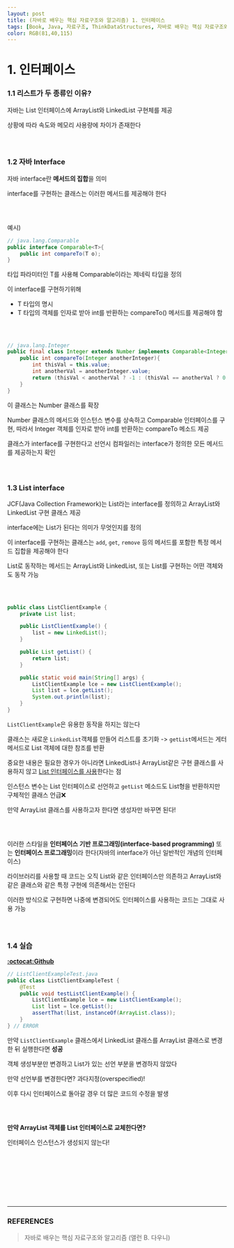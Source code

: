 ```yaml
---
layout: post
title: (자바로 배우는 핵심 자료구조와 알고리즘) 1. 인터페이스
tags: [Book, Java, 자료구조, ThinkDataStructures, 자바로 배우는 핵심 자료구조와 알고리즘]
color: RGB(81,40,115)
---
```


# 1. 인터페이스

### 1.1 리스트가 두 종류인 이유?

자바는 List 인터페이스에 ArrayList와 LinkedList 구현체를 제공

상황에 따라 속도와 메모리 사용량에 차이가 존재한다   

#### ㅤ

### 1.2 자바 Interface

자바 interface란 **메서드의 집합**을 의미

interface를 구현하는 클래스는 이러한 메서드를 제공해야 한다   

#### ㅤ

예시)

``` java
// java.lang.Comparable
public interface Comparable<T>{
    public int compareTo(T o);
}
```

타입 파라미터인 T를 사용해 Comparable이라는 제네릭 타입을 정의

이 interface를 구현하기위해

- T 타입의 명시
- T 타입의 객체를 인자로 받아 int를 반환하는 compareTo() 메서드를 제공해야 함

#### ㅤ

```java
// java.lang.Integer
public final class Integer extends Number implements Comparable<Integer>{
    public int compareTo(Integer anotherInteger){
        int thisVal = this.value;
        int anotherVal = anotherInteger.value;
        return (thisVal < anotherVal ? -1 : (thisVal == anotherVal ? 0 : 1));
	}
}
```

이 클래스는 Number 클래스를 확장

Number 클래스의 메서드와 인스턴스 변수를 상속하고 Comparable<Integer> 인터페이스를 구현, 따라서 Integer 객체를 인자로 받아 int를 반환하는 compareTo 메소드 제공

클래스가 interface를 구현한다고 선언시 컴파일러는 interface가 정의한 모든 메서드를 제공하는지 확인

#### ㅤ

### 1.3 List interface

JCF(Java Collection Framework)는 List라는 interface를 정의하고 ArrayList와 LinkedList 구현 클래스 제공

interface에는 List가 된다는 의미가 무엇인지를 정의

이 interface를 구현하는 클래스는 `add`, `get`, `remove` 등의 메서드를 포함한 특정 메서드 집합을 제공해야 한다

List로 동작하는 메서드는 ArrayList와 LinkedList, 또는 List를 구현하는 어떤 객체와도 동작 가능

#### ㅤ

```java
public class ListClientExample {
	private List list;

	public ListClientExample() {
		list = new LinkedList();
	}

	public List getList() {
		return list;
	}

	public static void main(String[] args) {
		ListClientExample lce = new ListClientExample();
		List list = lce.getList();
		System.out.println(list);
	}
}
```

`ListClientExample`은 유용한 동작을 하지는 않는다

클래스는 새로운 `LinkedList`객체를 만들어 리스트를 초기화 -> `getList`메서드는 게터 메서드로 List 객체에 대한 참조를 반환

중요한 내용은 필요한 경우가 아니라면 LinkedList나 ArrayList같은 구현 클래스를 사용하지 않고 <u>List 인터페이스를 사용</u>한다는 점	

인스턴스 변수는 List 인터페이스로 선언하고 `getList` 메소드도 List형을 반환하지만 구체적인 클래스 언급❌

만약 ArrayList 클래스를 사용하고자 한다면 생성자만 바꾸면 된다!

#### ㅤ

이러한 스타일을 **인터페이스 기반 프로그래밍(interface-based programming)** 또는 **인터페이스 프로그래밍**이라 한다(자바의 interface가 아닌 일반적인 개념의 인터페이스)

라이브러리를 사용할 때 코드는 오직 List와 같은 인터페이스만 의존하고 ArrayList와 같은 클래스와 같은 특정 구현에 의존해서는 안된다

이러한 방식으로 구현하면 나중에 변경되어도 인터페이스를 사용하는 코드는 그대로 사용 가능

#### ㅤ

### 1.4 실습

[**:octocat:Github**](https://github.com/girawhale/BooksExample/tree/main/ThinkDataStructures/src/main/java/chapter1)

```java
// ListClientExampleTest.java
public class ListClientExampleTest {
    @Test
    public void testListClientExample() {
        ListClientExample lce = new ListClientExample();
        List list = lce.getList();
        assertThat(list, instanceOf(ArrayList.class));
    }
} // ERROR
```

만약 `ListClientExample` 클래스에서 LinkedList 클래스를 ArrayList 클래스로 변경한 뒤 실행한다면 **성공**

객체 생성부분만 변경하고 List가 있는 선언 부분을 변경하지 않았다

만약 선언부를 변경한다면? 과다지정(overspecified)!

이후 다시 인터페이스로 돌아갈 경우 더 많은 코드의 수정을 발생

#### ㅤ

**만약 ArrayList 객체를 List 인터페이스로 교체한다면?**

인터페이스 인스턴스가 생성되지 않는다!

#### ㅤ

#### ㅤ

#### ㅤ

---

### **REFERENCES**

>  자바로 배우는 핵심 자료구조와 알고리즘 (앨런 B. 다우니)

